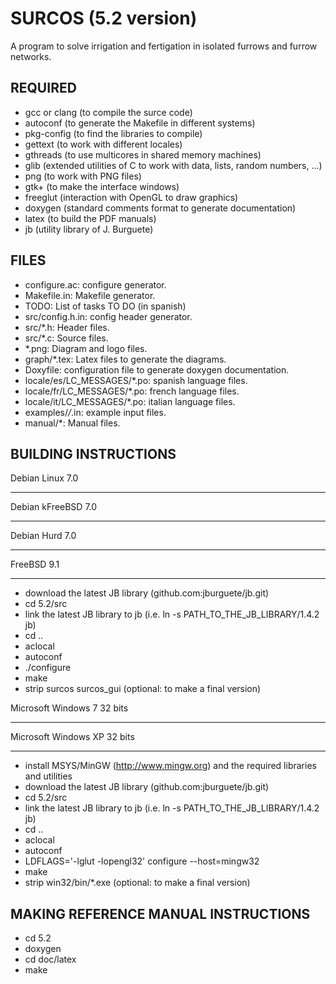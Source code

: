 SURCOS (5.2 version)
====================

A program to solve irrigation and fertigation in isolated furrows and furrow
networks.

REQUIRED
--------

* gcc or clang (to compile the surce code)
* autoconf (to generate the Makefile in different systems)
* pkg-config (to find the libraries to compile)
* gettext (to work with different locales)
* gthreads (to use multicores in shared memory machines)
* glib (extended utilities of C to work with data, lists, random numbers, ...)
* png (to work with PNG files)
* gtk+ (to make the interface windows)
* freeglut (interaction with OpenGL to draw graphics)
* doxygen (standard comments format to generate documentation)
* latex (to build the PDF manuals)
* jb (utility library of J. Burguete)

FILES
-----

* configure.ac: configure generator.
* Makefile.in: Makefile generator.
* TODO: List of tasks TO DO (in spanish)
* src/config.h.in: config header generator.
* src/*.h: Header files.
* src/*.c: Source files.
* *.png: Diagram and logo files.
* graph/*.tex: Latex files to generate the diagrams.
* Doxyfile: configuration file to generate doxygen documentation.
* locale/es/LC_MESSAGES/*.po: spanish language files.
* locale/fr/LC_MESSAGES/*.po: french language files.
* locale/it/LC_MESSAGES/*.po: italian language files.
* examples/*/*.in: example input files.
* manual/*: Manual files.

BUILDING INSTRUCTIONS
---------------------

Debian Linux 7.0
________________
Debian kFreeBSD 7.0
___________________
Debian Hurd 7.0
_______________
FreeBSD 9.1
___________

* download the latest JB library (github.com:jburguete/jb.git)
* cd 5.2/src
* link the latest JB library to jb (i.e. ln -s PATH_TO_THE_JB_LIBRARY/1.4.2 jb)
* cd ..
* aclocal
* autoconf
* ./configure
* make
* strip surcos surcos_gui (optional: to make a final version)

Microsoft Windows 7 32 bits
___________________________
Microsoft Windows XP 32 bits
____________________________

* install MSYS/MinGW (http://www.mingw.org) and the required libraries and
utilities
* download the latest JB library (github.com:jburguete/jb.git)
* cd 5.2/src
* link the latest JB library to jb (i.e. ln -s PATH_TO_THE_JB_LIBRARY/1.4.2 jb)
* cd ..
* aclocal
* autoconf
* LDFLAGS='-lglut -lopengl32' configure --host=mingw32
* make
* strip win32/bin/*.exe (optional: to make a final version)

MAKING REFERENCE MANUAL INSTRUCTIONS
------------------------------------

* cd 5.2
* doxygen
* cd doc/latex
* make
